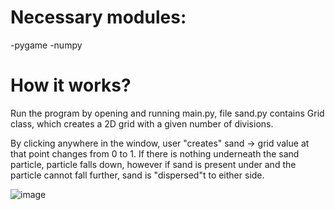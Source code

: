 # Necessary modules:
-pygame
-numpy

# How it works?
Run the program by opening and running main.py, file sand.py contains Grid class, which creates a 2D grid with a given number of divisions.

By clicking anywhere in the window, user "creates" sand -> grid value at that point changes from 0 to 1. If there is nothing underneath the sand particle, particle falls down, however if sand is present under and the particle cannot fall further, sand is "dispersed"t to either side.

![image](https://user-images.githubusercontent.com/94861828/148671727-d6a131a6-3980-49ac-84e6-52f471ec8127.png)



